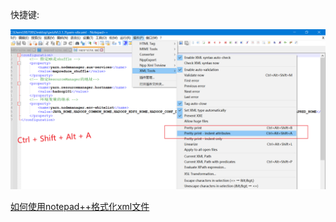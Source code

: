 快捷键:

![image-20220317222027833](images/image-20220317222027833.png)

[如何使用notepad++格式化xml文件](https://jingyan.baidu.com/article/4b07be3c69172648b380f383.html#:~:text=%E5%88%A9%E7%94%A8Notepad%2B%2B%E7%9A%84Xml%20Tools%E6%8F%92%E4%BB%B6%EF%BC%8C%E5%8F%AF%E4%BB%A5%E7%BB%99%E8%BF%99%E4%BA%9BXML%E6%96%87%E4%BB%B6%E8%BF%9B%E8%A1%8C%E6%A0%BC%E5%BC%8F%E5%8C%96%E3%80%82%20%E5%90%AF%E5%8A%A8Notepad%2B%2B%EF%BC%8C%E6%8C%89%E5%9B%BE%E6%89%80%E7%A4%BA%E8%BF%9B%E8%A1%8C%E6%93%8D%E4%BD%9C%E3%80%82%20%E5%9C%A8%E2%80%9Dplugin%20Manager%E2%80%9C%E4%B8%AD%E6%89%BE%E5%88%B0%E2%80%9DXML%20Tools%E2%80%9C%E6%8F%92%E4%BB%B6%EF%BC%8C%E7%82%B9%E5%87%BB%E2%80%9DInstall%E2%80%9C%E6%8C%89%E9%92%AE%E3%80%82%20%E5%AE%89%E8%A3%85%E5%AE%8C%E6%8F%92%E4%BB%B6%E5%90%8E%EF%BC%8C%E4%BC%9A%E6%8F%90%E7%A4%BA%E6%98%AF%E5%90%A6%E9%87%8D%E5%90%AFNotepad%2B%2B%E6%9D%A5%E5%AE%8C%E6%88%90%E6%8F%92%E4%BB%B6%E5%AE%89%E8%A3%85%E3%80%82%20%E5%8F%AF%E4%BB%A5%E6%A0%B9%E6%8D%AE%E6%83%85%E5%86%B5%E5%86%B3%E5%AE%9A%E3%80%82,1.xml%E6%96%87%E4%BB%B6%E4%B8%BA%E4%BE%8B%E3%80%82%20%E5%8F%AF%E4%BB%A5%E7%9C%8B%E5%88%B0slide%201.xml%E6%96%87%E4%BB%B6%E7%9A%84%E5%86%85%E5%AE%B9%E9%83%BD%E5%A0%86%E7%A7%AF%E5%88%B0%E5%89%8D%E4%B8%A4%E8%A1%8C%E4%BA%86%EF%BC%8C%E7%9C%8B%E8%B5%B7%E6%9D%A5%E5%BE%88%E4%B8%8D%E6%96%B9%E4%BE%BF%E3%80%82%20%E5%85%A8%E9%80%89%E5%86%85%E5%AE%B9%EF%BC%9B%E7%84%B6%E5%90%8E%E9%80%89%E6%8B%A9%E6%8C%89%E5%9B%BE%E6%89%80%E7%A4%BA%E8%BF%9B%E8%A1%8C%E6%93%8D%E4%BD%9C%E3%80%82%20Notepad%2B%2B%E5%B0%B1%E4%BC%9A%E6%A0%BC%E5%BC%8F%E5%8C%96XML%E6%96%87%E4%BB%B6%E4%BA%86%E3%80%82%20%E7%BB%8F%E9%AA%8C%E5%86%85%E5%AE%B9%E4%BB%85%E4%BE%9B%E5%8F%82%E8%80%83%EF%BC%8C%E5%A6%82%E6%9E%9C%E6%82%A8%E9%9C%80%E8%A7%A3%E5%86%B3%E5%85%B7%E4%BD%93%E9%97%AE%E9%A2%98%20%28%E5%B0%A4%E5%85%B6%E6%B3%95%E5%BE%8B%E3%80%81%E5%8C%BB%E5%AD%A6%E7%AD%89%E9%A2%86%E5%9F%9F%29%EF%BC%8C%E5%BB%BA%E8%AE%AE%E6%82%A8%E8%AF%A6%E7%BB%86%E5%92%A8%E8%AF%A2%E7%9B%B8%E5%85%B3%E9%A2%86%E5%9F%9F%E4%B8%93%E4%B8%9A%E4%BA%BA%E5%A3%AB%E3%80%82%20%E4%BD%9C%E8%80%85%E5%A3%B0%E6%98%8E%EF%BC%9A%E6%9C%AC%E7%AF%87%E7%BB%8F%E9%AA%8C%E7%B3%BB%E6%9C%AC%E4%BA%BA%E4%BE%9D%E7%85%A7%E7%9C%9F%E5%AE%9E%E7%BB%8F%E5%8E%86%E5%8E%9F%E5%88%9B%EF%BC%8C%E6%9C%AA%E7%BB%8F%E8%AE%B8%E5%8F%AF%EF%BC%8C%E8%B0%A2%E7%BB%9D%E8%BD%AC%E8%BD%BD%E3%80%82)

